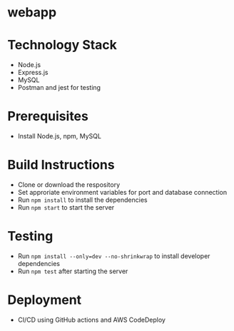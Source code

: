 # webapp
# Technology Stack
- Node.js <br/>  
- Express.js <br/>
- MySQL <br/>
- Postman and jest for testing
# Prerequisites
- Install Node.js, npm, MySQL
# Build Instructions
- Clone or download the respository <br />
- Set approriate environment variables for port and database connection <br />
- Run `npm install` to install the dependencies <br />
- Run `npm start` to start the server <br />
# Testing
- Run `npm install --only=dev --no-shrinkwrap` to install developer dependencies <br/>
- Run `npm test` after starting the server <br />
# Deployment
- CI/CD using GitHub actions and AWS CodeDeploy


